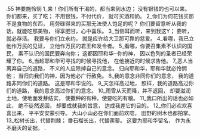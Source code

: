 .55 
神要施怜悯 
1_来！你们所有干渴的，都当来到水边； 
没有银钱的也可以来。 
你们都来，买了吃； 
不用银钱，不付代价， 
就可买酒和奶。 
2_你们为何花钱买那不是食物的东西， 
用劳碌得来的买那无法使人饱足的呢？ 
你们要留意听从我的话，就能吃那美物， 
得享肥甘，心中喜乐。 
3_当侧耳而听，来到我这Y； 
要听，就必存活。 
我要与你们立永约， 
就是应许给大卫那可靠的慈爱。 
4_看哪，我已立他作万民的见证， 
立他作万民的君王和发令者。 
5_看哪，你要召集素不认识的国民， 
素不认识的国民要奔向你； 
这都因耶和华─你的神， 
因以色列的圣者已经荣耀了你。 
6_当趁耶和华可寻找的时候寻找他， 
在他接近的时候求告他。 
7_恶人当离弃自己的道路， 
不义的人应除掉自己的意念。 
归向耶和华，耶和华就必怜悯他； 
当归向我们的神，因为他必广行赦免。 
8_我的意念非同你们的意念， 
我的道路非同你们的道路。 
这是耶和华说的。 
9_天怎样高过地， 
照样，我的道路高过你们的道路， 
我的意念高过你们的意念。 
10_雨雪从天而降，并不返回， 
却要滋润土地，使地面发芽结实， 
使撒种的有种，使要吃的有粮。 
11_我口所出的话也必如此， 
绝不徒然返回， 
却要成就我的旨意， 
达成我差它的目的。 
12_你们必欢欢喜喜出来， 
平平安安蒙引导。 
大山小山必在你们面前欢唿， 
田野的树木也都拍掌。 
13_松树长出，代替荆棘； 
番石榴长出，代替蒺藜。 
这要为耶和华留名， 
作为永不磨灭的证据。 
 .